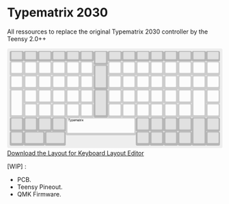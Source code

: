 # Typematrix 2030

All ressources to replace the original Typematrix 2030 controller by the Teensy 2.0++

![Layout](keyboard-layout.png)
[Download the Layout for Keyboard Layout Editor](keyboard-layout.json)

[WIP] :

- PCB.
- Teensy Pineout.
- QMK Firmware.

